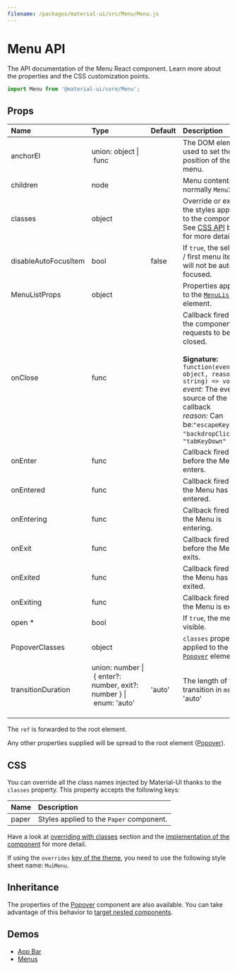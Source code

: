 ```yaml
---
filename: /packages/material-ui/src/Menu/Menu.js
---
```


<!--- This documentation is automatically generated, do not try to edit it. -->

# Menu API

<p class="description">The API documentation of the Menu React component. Learn more about the properties and the CSS customization points.</p>

```js
import Menu from '@material-ui/core/Menu';
```

## Props

| Name                                                 | Type                                                                                                                                                    | Default                                  | Description                                                                                                                                                                                                                                               |
| :--------------------------------------------------- | :------------------------------------------------------------------------------------------------------------------------------------------------------ | :--------------------------------------- | :-------------------------------------------------------------------------------------------------------------------------------------------------------------------------------------------------------------------------------------------------------- |
| <span class="prop-name">anchorEl</span>              | <span class="prop-type">union:&nbsp;object&nbsp;&#124;<br>&nbsp;func<br></span>                                                                         |                                          | The DOM element used to set the position of the menu.                                                                                                                                                                                                     |
| <span class="prop-name">children</span>              | <span class="prop-type">node</span>                                                                                                                     |                                          | Menu contents, normally `MenuItem`s.                                                                                                                                                                                                                      |
| <span class="prop-name">classes</span>               | <span class="prop-type">object</span>                                                                                                                   |                                          | Override or extend the styles applied to the component. See [CSS API](#css) below for more details.                                                                                                                                                       |
| <span class="prop-name">disableAutoFocusItem</span>  | <span class="prop-type">bool</span>                                                                                                                     | <span class="prop-default">false</span>  | If `true`, the selected / first menu item will not be auto focused.                                                                                                                                                                                       |
| <span class="prop-name">MenuListProps</span>         | <span class="prop-type">object</span>                                                                                                                   |                                          | Properties applied to the [`MenuList`](/api/menu-list/) element.                                                                                                                                                                                          |
| <span class="prop-name">onClose</span>               | <span class="prop-type">func</span>                                                                                                                     |                                          | Callback fired when the component requests to be closed.<br><br>**Signature:**<br>`function(event: object, reason: string) => void`<br>_event:_ The event source of the callback<br>_reason:_ Can be:`"escapeKeyDown"`, `"backdropClick"`, `"tabKeyDown"` |
| <span class="prop-name">onEnter</span>               | <span class="prop-type">func</span>                                                                                                                     |                                          | Callback fired before the Menu enters.                                                                                                                                                                                                                    |
| <span class="prop-name">onEntered</span>             | <span class="prop-type">func</span>                                                                                                                     |                                          | Callback fired when the Menu has entered.                                                                                                                                                                                                                 |
| <span class="prop-name">onEntering</span>            | <span class="prop-type">func</span>                                                                                                                     |                                          | Callback fired when the Menu is entering.                                                                                                                                                                                                                 |
| <span class="prop-name">onExit</span>                | <span class="prop-type">func</span>                                                                                                                     |                                          | Callback fired before the Menu exits.                                                                                                                                                                                                                     |
| <span class="prop-name">onExited</span>              | <span class="prop-type">func</span>                                                                                                                     |                                          | Callback fired when the Menu has exited.                                                                                                                                                                                                                  |
| <span class="prop-name">onExiting</span>             | <span class="prop-type">func</span>                                                                                                                     |                                          | Callback fired when the Menu is exiting.                                                                                                                                                                                                                  |
| <span class="prop-name required">open&nbsp;\*</span> | <span class="prop-type">bool</span>                                                                                                                     |                                          | If `true`, the menu is visible.                                                                                                                                                                                                                           |
| <span class="prop-name">PopoverClasses</span>        | <span class="prop-type">object</span>                                                                                                                   |                                          | `classes` property applied to the [`Popover`](/api/popover/) element.                                                                                                                                                                                     |
| <span class="prop-name">transitionDuration</span>    | <span class="prop-type">union:&nbsp;number&nbsp;&#124;<br>&nbsp;{ enter?: number, exit?: number }&nbsp;&#124;<br>&nbsp;enum:&nbsp;'auto'<br><br></span> | <span class="prop-default">'auto'</span> | The length of the transition in `ms`, or 'auto'                                                                                                                                                                                                           |

The `ref` is forwarded to the root element.

Any other properties supplied will be spread to the root element ([Popover](/api/popover/)).

## CSS

You can override all the class names injected by Material-UI thanks to the `classes` property.
This property accepts the following keys:

| Name                                 | Description                              |
| :----------------------------------- | :--------------------------------------- |
| <span class="prop-name">paper</span> | Styles applied to the `Paper` component. |

Have a look at [overriding with classes](/customization/overrides/#overriding-with-classes) section
and the [implementation of the component](https://github.com/mui-org/material-ui/blob/next/packages/material-ui/src/Menu/Menu.js)
for more detail.

If using the `overrides` [key of the theme](/customization/themes/#css),
you need to use the following style sheet name: `MuiMenu`.

## Inheritance

The properties of the [Popover](/api/popover/) component are also available.
You can take advantage of this behavior to [target nested components](/guides/api/#spread).

## Demos

- [App Bar](/demos/app-bar/)
- [Menus](/demos/menus/)
